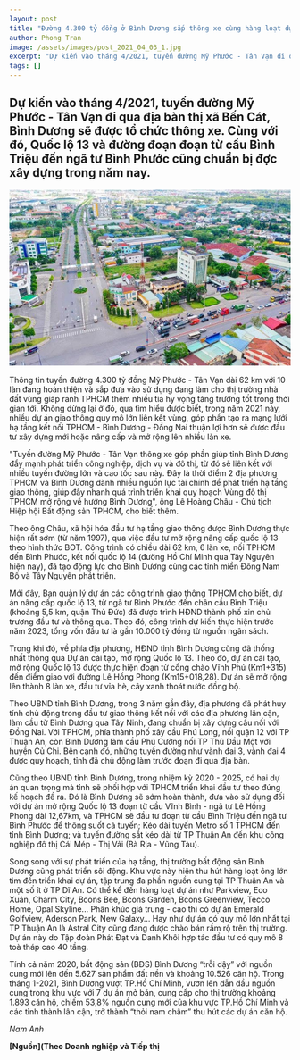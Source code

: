 ```yaml
---
layout: post
title: "Đường 4.300 tỷ đồng ở Bình Dương sắp thông xe cùng hàng loạt dự án giao thông quy mô lớn kết nối TPHCM - Bình Dương sẽ được đầu tư trong năm 2021"
author: Phong Tran
image: /assets/images/post_2021_04_03_1.jpg
excerpt: "Dự kiến vào tháng 4/2021, tuyến đường Mỹ Phước - Tân Vạn đi qua địa bàn thị xã Bến Cát, Bình Dương sẽ được tổ chức thông xe. Cùng với đó, Quốc lộ 13 và đường đoạn đoạn từ cầu Bình Triệu đến ngã tư Bình Phước cũng chuẩn bị đợc xây dựng trong năm nay."
tags: []
---
```


## **Dự kiến vào tháng 4/2021, tuyến đường Mỹ Phước - Tân Vạn đi qua địa bàn thị xã Bến Cát, Bình Dương sẽ được tổ chức thông xe. Cùng với đó, Quốc lộ 13 và đường đoạn đoạn từ cầu Bình Triệu đến ngã tư Bình Phước cũng chuẩn bị đợc xây dựng trong năm nay.**

![Tuyến đường Mỹ Phước - Tân Vạn](/assets/images/post_2021_04_03_1.jpg)

Thông tin tuyến đường 4.300 tỷ đồng Mỹ Phước - Tân Vạn dài 62 km với 10 làn đang hoàn thiện và sắp đưa vào sử dụng đang làm cho thị trường nhà đất vùng giáp ranh TPHCM thêm nhiều tia hy vọng tăng trưởng tốt trong thời gian tới. Không dừng lại ở đó, qua tìm hiểu được biết, trong năm 2021 này, nhiều dự án giao thông quy mô lớn liên kết vùng, góp phần tạo ra mạng lưới hạ tầng kết nối TPHCM - Bình Dương - Đồng Nai thuận lợi hơn sẽ được đầu tư xây dựng mới hoặc nâng cấp và mở rộng lên nhiều làn xe.

"Tuyến đường Mỹ Phước - Tân Vạn thông xe góp phần giúp tỉnh Bình Dương đẩy mạnh phát triển công nghiệp, dịch vụ và đô thị, từ đó sẽ liên kết với nhiều tuyến đường lớn và cao tốc sau này. Đây là thời điểm 2 địa phương TPHCM và Bình Dương dành nhiều nguồn lực tài chính để phát triển hạ tầng giao thông, giúp đẩy nhanh quá trình triển khai quy hoạch Vùng đô thị TPHCM mở rộng về hướng Bình Dương", ông Lê Hoàng Châu - Chủ tịch Hiệp hội Bất động sản TPHCM, cho biết thêm.

Theo ông Châu, xã hội hóa đầu tư hạ tầng giao thông được Bình Dương thực hiện rất sớm (từ năm 1997), qua việc đầu tư mở rộng nâng cấp quốc lộ 13 theo hình thức BOT. Công trình có chiều dài 62 km, 6 làn xe, nối TPHCM đến Bình Phước, kết nối quốc lộ 14 (đường Hồ Chí Minh qua Tây Nguyên hiện nay), đã tạo động lực cho Bình Dương cùng các tỉnh miền Ðông Nam Bộ và Tây Nguyên phát triển.

Mới đây, Ban quản lý dự án các công trình giao thông TPHCM cho biết, dự án nâng cấp quốc lộ 13, từ ngã tư Bình Phước đến chân cầu Bình Triệu (khoảng 5,5 km, quận Thủ Đức) đã được trình HĐND thành phố xin chủ trương đầu tư và thông qua. Theo đó, công trình dự kiến thực hiện trước năm 2023, tổng vốn đầu tư là gần 10.000 tỷ đồng từ nguồn ngân sách.

Trong khi đó, về phía địa phương, HĐND tỉnh Bình Dương cũng đã thống nhất thông qua Dự án cải tạo, mở rộng Quốc lộ 13. Theo đó, dự án cải tạo, mở rộng Quốc lộ 13 được thực hiện đoạn từ cổng chào Vĩnh Phú (Km1+315) đến điểm giao với đường Lê Hồng Phong (Km15+018,28). Dự án sẽ mở rộng lên thành 8 làn xe, đầu tư vỉa hè, cây xanh thoát nước đồng bộ.

Theo UBND tỉnh Bình Dương, trong 3 năm gần đây, địa phương đã phát huy tính chủ động trong đầu tư giao thông kết nối với các địa phương lân cận, làm cầu từ Bình Dương qua Tây Ninh, đang chuẩn bị xây dựng cầu nối với Ðồng Nai. Với TPHCM, phía thành phố xây cầu Phú Long, nối quận 12 với TP Thuận An, còn Bình Dương làm cầu Phú Cường nối TP Thủ Dầu Một với huyện Củ Chi. Bên cạnh đó, những tuyến đường như vành đai 3, vành đai 4 được quy hoạch, tỉnh đã chủ động làm trước đoạn đi qua địa bàn. 

Cũng theo UBND tỉnh Bình Dương, trong nhiệm kỳ 2020 - 2025, có hai dự án quan trọng mà tỉnh sẽ phối hợp với TPHCM triển khai đầu tư theo đúng kế hoạch đề ra. Đó là Bình Dương sẽ sớm hoàn thành, đưa vào sử dụng đối với dự án mở rộng Quốc lộ 13 đoạn từ cầu Vĩnh Bình - ngã tư Lê Hồng Phong dài 12,67km, và TPHCM sẽ đầu tư đoạn từ cầu Bình Triệu đến ngã tư Bình Phước để thông suốt cả tuyến; Kéo dài tuyến Metro số 1 TPHCM đến tỉnh Bình Dương; và tuyến đường sắt kéo dài từ TP Thuận An đến khu công nghiệp đô thị Cái Mép - Thị Vải (Bà Rịa - Vũng Tàu).

Song song với sự phát triển của hạ tầng,  thị trường bất động sản Bình Dương cũng phát triển sôi động. Khu vực này hiện thu hút hàng loạt ông lớn tìm đến triển khai dự án, tập trung đa phần nguồn cung tại TP Thuận An và một số ít ở TP Dĩ An. Có thể kể đến hàng loạt dự án như Parkview, Eco Xuân, Charm City, Bcons Bee, Bcons Garden, Bcons Greenview, Tecco Home, Opal Skyline... Phân khúc giá trung - cao thì có dự án Emerald Golfview, Aderson Park, New Galaxy… Hay như dự án có quy mô lớn nhất tại TP Thuận An là Astral City cũng đang được chào bán rầm rộ trên thị trường. Dự án này do Tập đoàn Phát Đạt và Danh Khôi hợp tác đầu tư có quy mô 8 toà tháp cao 40 tầng.

Tính cả năm 2020, bất động sản (BĐS) Bình Dương “trỗi dậy” với nguồn cung mới lên đến 5.627 sản phẩm đất nền và khoảng 10.526 căn hộ. Trong tháng 1-2021, Bình Dương vượt TP.Hồ Chí Minh, vươn lên dẫn đầu nguồn cung trong khu vực với 7 dự án mở bán, cung cấp cho thị trường khoảng 1.893 căn hộ, chiếm 53,8% nguồn cung mới của khu vực TP.Hồ Chí Minh và các tỉnh thành lân cận, trở thành “thỏi nam châm” thu hút các dự án căn hộ.

*Nam Anh*

**[Nguồn](Theo Doanh nghiệp và Tiếp thị** 